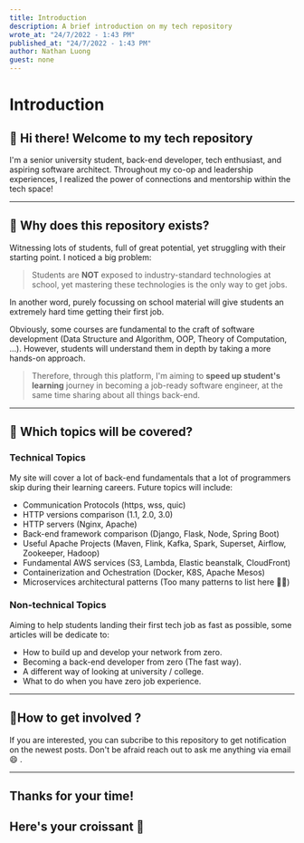 ```yaml
---
title: Introduction
description: A brief introduction on my tech repository
wrote_at: "24/7/2022 - 1:43 PM"
published_at: "24/7/2022 - 1:43 PM"
author: Nathan Luong
guest: none
---
```


# Introduction

## **👋 Hi there! Welcome to my tech repository**

I'm a senior university student, back-end developer, tech enthusiast, and aspiring software architect.
Throughout my co-op and leadership experiences, I realized the power of connections and mentorship within the tech space!

---

## **🤔 Why does this repository exists?**

Witnessing lots of students, full of great potential, yet struggling with their starting point. I noticed a big problem:

> Students are **NOT** exposed to industry-standard technologies at school, yet mastering these technologies is the only way to get jobs.

In another word, purely focussing on school material will give students an extremely hard time getting their first job.

Obviously, some courses are fundamental to the craft of software development (Data Structure and Algorithm, OOP, Theory of Computation, ...). However, students will understand them in depth by taking a more hands-on approach.

> Therefore, through this platform, I'm aiming to **speed up student's learning** journey in becoming a job-ready software engineer, at the same time sharing about all things back-end.

---

## **🤔 Which topics will be covered?**

### **Technical Topics**

My site will cover a lot of back-end fundamentals that a lot of programmers skip during their learning careers. Future topics will include:

- Communication Protocols (https, wss, quic)
- HTTP versions comparison (1.1, 2.0, 3.0)
- HTTP servers (Nginx, Apache)
- Back-end framework comparison (Django, Flask, Node, Spring Boot)
- Useful Apache Projects (Maven, Flink, Kafka, Spark, Superset, Airflow, Zookeeper, Hadoop)
- Fundamental AWS services (S3, Lambda, Elastic beanstalk, CloudFront)
- Containerization and Ochestration (Docker, K8S, Apache Mesos)
- Microservices architectural patterns (Too many patterns to list here 🙁🙁)

### **Non-technical Topics**

Aiming to help students landing their first tech job as fast as possible, some articles will be dedicate to:

- How to build up and develop your network from zero.
- Becoming a back-end developer from zero (The fast way).
- A different way of looking at university / college.
- What to do when you have zero job experience.

---

## **🤔How to get involved ?**

If you are interested, you can subcribe to this repository to get notification on the newest posts.
Don't be afraid reach out to ask me anything via email 😄 .

---

## **Thanks for your time!**

## **Here's your croissant 🥐**
